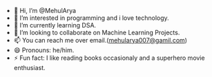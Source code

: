- 👋 Hi, I’m @MehulArya
- 👀 I’m interested in programming and i love technology.
- 🌱 I’m currently learning DSA.
- 💞️ I’m looking to collaborate on Machine Learning Projects.
- 📫 You can reach me over email.(mehularya007@gamil.com)
- 😄 Pronouns: he/him.
- ⚡ Fun fact: I like reading books occasionaly and a superhero movie enthusiast.

<!---
MehulArya/MehulArya is a ✨ special ✨ repository because its `README.md` (this file) appears on your GitHub profile.
You can click the Preview link to take a look at your changes.
--->
